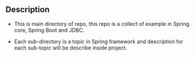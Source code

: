 ## Description

+ This is main directory of repo, this repo is a collect of example in Spring core, Spring Boot and JDBC.

+ Each sub-directory is a topic in Spring framework and description for each sub-topic will be describe inside project.
